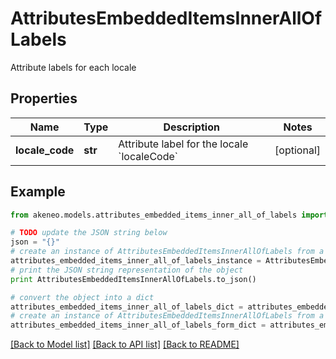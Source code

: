 # AttributesEmbeddedItemsInnerAllOfLabels

Attribute labels for each locale

## Properties
Name | Type | Description | Notes
------------ | ------------- | ------------- | -------------
**locale_code** | **str** | Attribute label for the locale &#x60;localeCode&#x60; | [optional] 

## Example

```python
from akeneo.models.attributes_embedded_items_inner_all_of_labels import AttributesEmbeddedItemsInnerAllOfLabels

# TODO update the JSON string below
json = "{}"
# create an instance of AttributesEmbeddedItemsInnerAllOfLabels from a JSON string
attributes_embedded_items_inner_all_of_labels_instance = AttributesEmbeddedItemsInnerAllOfLabels.from_json(json)
# print the JSON string representation of the object
print AttributesEmbeddedItemsInnerAllOfLabels.to_json()

# convert the object into a dict
attributes_embedded_items_inner_all_of_labels_dict = attributes_embedded_items_inner_all_of_labels_instance.to_dict()
# create an instance of AttributesEmbeddedItemsInnerAllOfLabels from a dict
attributes_embedded_items_inner_all_of_labels_form_dict = attributes_embedded_items_inner_all_of_labels.from_dict(attributes_embedded_items_inner_all_of_labels_dict)
```
[[Back to Model list]](../README.md#documentation-for-models) [[Back to API list]](../README.md#documentation-for-api-endpoints) [[Back to README]](../README.md)


